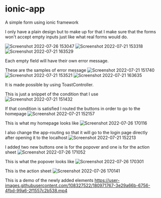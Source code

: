 # ionic-app

A simple form using ionic framework

I only have a plain design but to make up for that I make sure that the forms won't accept empty inputs just like what real forms would do.

![Screenshot 2022-07-26 153047](https://user-images.githubusercontent.com/108327522/180949275-ac159949-13b3-4a1f-a96b-089854ca5ceb.jpg)
![Screenshot 2022-07-21 153318](https://user-images.githubusercontent.com/108327522/180156837-8ca018ba-bb74-4878-966e-fa12d3b9bc67.jpg)
![Screenshot 2022-07-21 163529](https://user-images.githubusercontent.com/108327522/180169628-3cc17585-90e9-454c-9d14-60b28f92ea87.jpg)

Each empty field will have their own error message.

These are the samples of error message
![Screenshot 2022-07-21 151740](https://user-images.githubusercontent.com/108327522/180153631-f0b91535-7d6a-43a7-acf7-da04f4dca935.jpg)
![Screenshot 2022-07-21 153521](https://user-images.githubusercontent.com/108327522/180169827-fa05efe6-98f2-4e32-aea3-2522a56ce287.jpg)
![Screenshot 2022-07-21 163635](https://user-images.githubusercontent.com/108327522/180169846-fd3b44b8-ebaa-4b17-a476-c9e60c16d86b.jpg)



It is made possible by using ToastController.

This is just a snippet of the condition that I use
![Screenshot 2022-07-21 151432](https://user-images.githubusercontent.com/108327522/180152909-40411d32-5fd9-4e6d-8f2e-74f5e897e2c8.jpg)

If that condition is satisfied I routed the buttons in order to go to the homepage
![Screenshot 2022-07-21 152157](https://user-images.githubusercontent.com/108327522/180154210-ef299c5f-e938-4183-a2ab-66ed653fa034.jpg)

This is what my homepage looks like
![Screenshot 2022-07-26 170116](https://user-images.githubusercontent.com/108327522/180969349-9a9212e0-ccd3-44c7-bf0e-f1f90431f47b.jpg)


I also change the app-routing so that it will go to the login page directly after opening it to the localhost
![Screenshot 2022-07-21 152213](https://user-images.githubusercontent.com/108327522/180154706-e64192ba-e836-452c-b3fd-213c110100c4.jpg)

I added two new buttons one is for the popover and one is for the action sheet
![Screenshot 2022-07-26 171052](https://user-images.githubusercontent.com/108327522/180969840-44d06ab9-335f-48c7-b6fa-de12a968463c.jpg)

This is what the popover looks like
![Screenshot 2022-07-26 170301](https://user-images.githubusercontent.com/108327522/180969956-b74d5adc-e808-4842-9013-aba824d7a49b.jpg)

This is the action sheet
![Screenshot 2022-07-26 170141](https://user-images.githubusercontent.com/108327522/180970153-6632207e-cd24-4cd2-9c9d-cc55e2fe19bf.jpg)

This is a demo of the newly added elements
https://user-images.githubusercontent.com/108327522/180971767-3e29a66b-6756-4fbd-99a6-2f1557c2b538.mp4


